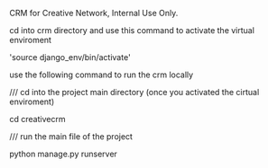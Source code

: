 CRM for Creative Network, Internal Use Only.

cd into crm directory and use this command to activate the virtual enviroment

'source django_env/bin/activate'

use the following command to run the crm locally

/// cd into the project main directory (once you activated the cirtual enviroment)

cd creativecrm

/// run the main file of the project

python manage.py runserver
